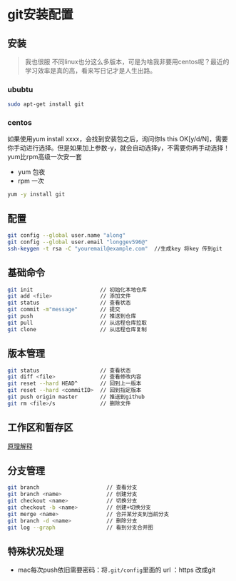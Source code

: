# git安装配置

## 安装

> 我也很服 不同linux也分这么多版本，可是为啥我非要用centos呢？最近的学习效率是真的高，看来写日记才是人生出路。

### ububtu

```sh
sudo apt-get install git
```

### centos

如果使用yum install xxxx，会找到安装包之后，询问你Is this OK[y/d/N]，需要你手动进行选择。但是如果加上参数-y，就会自动选择y，不需要你再手动选择！
yum比rpm高级一次安一套

- yum 包夜
- rpm 一次

```sh
yum -y install git
```

## 配置

```sh
git config --global user.name "along"
git config --global user.email "longgev596@"
ssh-keygen -t rsa -C "youremail@example.com"  //生成key 将key 传到git
```

## 基础命令

```bash
git init                     // 初始化本地仓库
git add <file>               // 添加文件
git status                   // 查看状态
git commit -m"message"       // 提交
git push                     // 推送到仓库
git pull                     // 从远程仓库拉取
git clone                    // 从远程仓库复制
```

## 版本管理

```sh
git status                   // 查看状态
git diff <file>              // 查看修改内容
git reset --hard HEAD^       // 回到上一版本
git reset --hard <commitID>  // 回到指定版本
git push origin master       // 推送到github
git rm <file>/s              // 删除文件  
```

## 工作区和暂存区

[原理解释](https://www.liaoxuefeng.com/wiki/896043488029600/897271968352576)

## 分支管理

```sh
git branch                     // 查看分支
git branch <name>              // 创建分支
git checkout <name>            // 切换分支
git checkout -b <name>         // 创建+切换分支
git merge <name>               // 合并某分支到当前分支
git branch -d <name>           // 删除分支
git log --graph                // 看到分支合并图
```

## 特殊状况处理

- mac每次push依旧需要密码：将`.git/config`里面的 url ：https 改成git